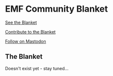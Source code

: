 # EMF Community Blanket

[See the Blanket](#the-blanket)

[Contribute to the Blanket](pages/contribute.md)

[Follow on Mastodon](https://mastodon.me.uk/@emfblanket)

## The Blanket

Doesn't exist yet - stay tuned...
